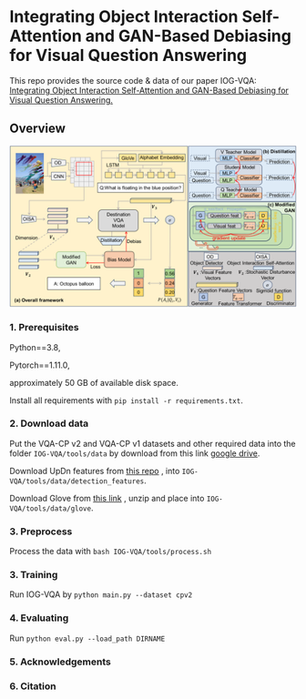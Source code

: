 # Integrating Object Interaction Self-Attention and GAN-Based Debiasing for Visual Question Answering

This repo provides the source code & data of our paper IOG-VQA: [Integrating Object Interaction Self-Attention and GAN-Based Debiasing for Visual Question Answering.]() 

## Overview

<img src="IOG-VQA/IOG-VQA.png" width="900">


### 1. Prerequisites

Python==3.8,

Pytorch==1.11.0,

approximately 50 GB of available disk space.

Install all requirements with ``pip install -r requirements.txt``.


### 2. Download data

Put the VQA-CP v2 and VQA-CP v1 datasets and other required data into the folder ``IOG-VQA/tools/data`` by  download from this link [google drive](https://drive.google.com/drive/folders/1r39_F1rThBpCTuettYxTI45dm4HnJVp4?usp=sharing).

Download UpDn features from [this repo](https://github.com/kobowon/cs470_project_version2) , into ``IOG-VQA/tools/data/detection_features``.

Download Glove from [this link](http://nlp.stanford.edu/data/glove.6B.zip) , unzip and place into ``IOG-VQA/tools/data/glove``.

### 3. Preprocess

Process the data with ``bash IOG-VQA/tools/process.sh``

### 3. Training

Run IOG-VQA by  ``python main.py --dataset cpv2`` 


### 4. Evaluating

Run ``python eval.py --load_path DIRNAME``

### 5. Acknowledgements



### 6. Citation

